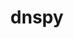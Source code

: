 ---
layout: tag-list
type: tag
title: dnspy
slug: dnspy
category: HTB
sidebar: false
description: >
    Certificacion.
---